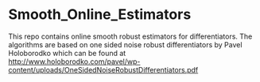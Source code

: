 # Smooth_Online_Estimators
This repo contains online smooth robust estimators for differentiators. The algorithms are based on one sided noise robust differentiators by Pavel Holoborodko which can be found at http://www.holoborodko.com/pavel/wp-content/uploads/OneSidedNoiseRobustDifferentiators.pdf 
